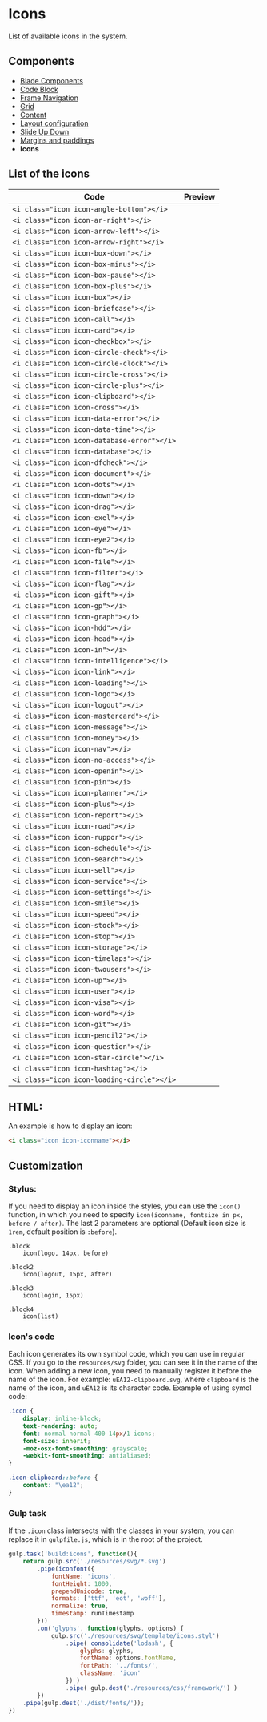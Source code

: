 # Icons

List of available icons in the system.

## Components
- [Blade Components](./components.md)
- [Code Block](./code-block.md)
- [Frame Navigation](./frame-nav.md)
- [Grid](./grid.md)
- [Content](./classes.md)
- [Layout configuration](./layout-config.md)
- [Slide Up Down](./slide-up-down.md)
- [Margins and paddings](./margins.md)
- **Icons**

## List of the icons


| Code | Preview |
|------|---------|
| ```<i class="icon icon-angle-bottom"></i>``` | <i class="icon icon-angle-bottom"></i> |
| ```<i class="icon icon-ar-right"></i>``` | <i class="icon icon-ar-right"></i> |
| ```<i class="icon icon-arrow-left"></i>``` | <i class="icon icon-arrow-left"></i> |
| ```<i class="icon icon-arrow-right"></i>``` | <i class="icon icon-arrow-right"></i> |
| ```<i class="icon icon-box-down"></i> ``` | <i class="icon icon-box-down"></i> |
| ```<i class="icon icon-box-minus"></i>``` | <i class="icon icon-box-minus"></i> |
| ```<i class="icon icon-box-pause"></i>``` | <i class="icon icon-box-pause"></i> |
| ```<i class="icon icon-box-plus"></i>``` | <i class="icon icon-box-plus"></i> |
| ```<i class="icon icon-box"></i>``` | <i class="icon icon-box"></i> |
| ```<i class="icon icon-briefcase"></i>``` | <i class="icon icon-briefcase"></i> |
| ```<i class="icon icon-call"></i>``` | <i class="icon icon-call"></i> |
| ```<i class="icon icon-card"></i>``` | <i class="icon icon-card"></i> |
| ```<i class="icon icon-checkbox"></i>``` | <i class="icon icon-checkbox"></i> |
| ```<i class="icon icon-circle-check"></i>``` | <i class="icon icon-circle-check"></i> |
| ```<i class="icon icon-circle-clock"></i>``` | <i class="icon icon-circle-clock"></i> |
| ```<i class="icon icon-circle-cross"></i>``` | <i class="icon icon-circle-cross"></i> |
| ```<i class="icon icon-circle-plus"></i>```| <i class="icon icon-circle-plus"></i> |
| ```<i class="icon icon-clipboard"></i>``` | <i class="icon icon-clipboard"></i> |
| ```<i class="icon icon-cross"></i>``` | <i class="icon icon-cross"></i> |
| ```<i class="icon icon-data-error"></i>``` | <i class="icon icon-data-error"></i> |
| ```<i class="icon icon-data-time"></i>``` | <i class="icon icon-data-time"></i> |
| ```<i class="icon icon-database-error"></i>``` | <i class="icon icon-database-error"></i> |
| ```<i class="icon icon-database"></i>``` | <i class="icon icon-database"></i> |
| ```<i class="icon icon-dfcheck"></i>``` | <i class="icon icon-dfcheck"></i> |
| ```<i class="icon icon-document"></i>``` | <i class="icon icon-document"></i> |
| ```<i class="icon icon-dots"></i>``` | <i class="icon icon-dots"></i> |
| ```<i class="icon icon-down"></i>``` | <i class="icon icon-down"></i> |
| ```<i class="icon icon-drag"></i>``` | <i class="icon icon-drag"></i> |
| ```<i class="icon icon-exel"></i>``` | <i class="icon icon-exel"></i> |
| ```<i class="icon icon-eye"></i>``` | <i class="icon icon-eye"></i> |
| ```<i class="icon icon-eye2"></i>``` | <i class="icon icon-eye2"></i> |
| ```<i class="icon icon-fb"></i>``` | <i class="icon icon-fb"></i> |
| ```<i class="icon icon-file"></i>``` | <i class="icon icon-file"></i> |
| ```<i class="icon icon-filter"></i>``` | <i class="icon icon-filter"></i> |
| ```<i class="icon icon-flag"></i>``` | <i class="icon icon-flag"></i> |
| ```<i class="icon icon-gift"></i>``` | <i class="icon icon-gift"></i> |
| ```<i class="icon icon-gp"></i>``` | <i class="icon icon-gp"></i> |
| ```<i class="icon icon-graph"></i>``` | <i class="icon icon-graph"></i> |
| ```<i class="icon icon-hdd"></i>``` | <i class="icon icon-hdd"></i> |
| ```<i class="icon icon-head"></i>``` | <i class="icon icon-head"></i> |
| ```<i class="icon icon-in"></i>``` | <i class="icon icon-in"></i> |
| ```<i class="icon icon-intelligence"></i>``` | <i class="icon icon-intelligence"></i> |
| ```<i class="icon icon-link"></i>``` | <i class="icon icon-link"></i> |
| ```<i class="icon icon-loading"></i>``` | <i class="icon icon-loading"></i> |
| ```<i class="icon icon-logo"></i>``` | <i class="icon icon-logo"></i> |
| ```<i class="icon icon-logout"></i>``` | <i class="icon icon-logout"></i> |
| ```<i class="icon icon-mastercard"></i>``` | <i class="icon icon-mastercard"></i> |
| ```<i class="icon icon-message"></i>``` | <i class="icon icon-message"></i> |
| ```<i class="icon icon-money"></i>``` | <i class="icon icon-money"></i> |
| ```<i class="icon icon-nav"></i>``` | <i class="icon icon-nav"></i> |
| ```<i class="icon icon-no-access"></i>``` | <i class="icon icon-no-access"></i> |
| ```<i class="icon icon-openin"></i>``` | <i class="icon icon-openin"></i> |
| ```<i class="icon icon-pin"></i>``` | <i class="icon icon-pin"></i> |
| ```<i class="icon icon-planner"></i>``` | <i class="icon icon-planner"></i> |
| ```<i class="icon icon-plus"></i>```  | <i class="icon icon-plus"></i> |
| ```<i class="icon icon-report"></i>``` | <i class="icon icon-report"></i> |
| ```<i class="icon icon-road"></i>``` | <i class="icon icon-road"></i> |
| ```<i class="icon icon-ruppor"></i>``` | <i class="icon icon-ruppor"></i> |
| ```<i class="icon icon-schedule"></i>``` | <i class="icon icon-schedule"></i> |
| ```<i class="icon icon-search"></i>``` | <i class="icon icon-search"></i> |
| ```<i class="icon icon-sell"></i>``` | <i class="icon icon-sell"></i> |
| ```<i class="icon icon-service"></i> ``` | <i class="icon icon-service"></i> |
| ```<i class="icon icon-settings"></i>``` | <i class="icon icon-settings"></i> |
| ```<i class="icon icon-smile"></i>``` | <i class="icon icon-smile"></i> |
| ```<i class="icon icon-speed"></i>``` | <i class="icon icon-speed"></i> |
| ```<i class="icon icon-stock"></i>``` | <i class="icon icon-stock"></i> |
| ```<i class="icon icon-stop"></i>``` | <i class="icon icon-stop"></i> |
| ```<i class="icon icon-storage"></i>``` | <i class="icon icon-storage"></i> |
| ```<i class="icon icon-timelaps"></i> ``` | <i class="icon icon-timelaps"></i> |
| ```<i class="icon icon-twousers"></i>``` | <i class="icon icon-twousers"></i> |
| ```<i class="icon icon-up"></i>``` | <i class="icon icon-up"></i> |
| ```<i class="icon icon-user"></i>``` | <i class="icon icon-user"></i> |
| ```<i class="icon icon-visa"></i>``` | <i class="icon icon-visa"></i> |
| ```<i class="icon icon-word"></i>``` | <i class="icon icon-word"></i> |
| ```<i class="icon icon-git"></i>``` | <i class="icon icon-git"></i> |
| ```<i class="icon icon-pencil2"></i>``` | <i class="icon icon-pencil2"></i> |
| ```<i class="icon icon-question"></i>``` | <i class="icon icon-question"></i> |
| ```<i class="icon icon-star-circle"></i>``` | <i class="icon icon-star-circle"></i> |
| ```<i class="icon icon-hashtag"></i>``` | <i class="icon icon-hashtag"></i> |
| ```<i class="icon icon-loading-circle"></i>``` | <i class="icon icon-loading-circle"></i> |



## HTML:
An example is how to display an icon:
```html
<i class="icon icon-iconname"></i>
```

## Customization
### Stylus:
If you need to display an icon inside the styles, you can use the `icon()` function, in which you need to specify `icon(iconname, fontsize in px, before / after)`. The last 2 parameters ​​are optional (Default icon size is ```1rem```, default position is ```:before```).
```stylus
.block
    icon(logo, 14px, before)

.block2
    icon(logout, 15px, after)

.block3
    icon(login, 15px)

.block4
    icon(list)
```

### Icon's code
Each icon generates its own symbol code, which you can use in regular CSS. If you go to the ```resources/svg``` folder, you can see it in the name of the icon. When adding a new icon, you need to manually register it before the name of the icon. For example: ```uEA12-clipboard.svg```, where ```clipboard``` is the name of the icon, and ```uEA12``` is its character code.
Example of using symol code:

```css
.icon {
    display: inline-block;
    text-rendering: auto;
    font: normal normal 400 14px/1 icons;
    font-size: inherit;
    -moz-osx-font-smoothing: grayscale;
    -webkit-font-smoothing: antialiased;
}

.icon-clipboard::before {
    content: "\ea12";
}
```
### Gulp task
If the ```.icon``` class intersects with the classes in your system, you can replace it in ```gulpfile.js```, which is in the root of the project.

```js
gulp.task('build:icons', function(){
    return gulp.src('./resources/svg/*.svg')
        .pipe(iconfont({
            fontName: 'icons',
            fontHeight: 1000,
            prependUnicode: true,
            formats: ['ttf', 'eot', 'woff'],
            normalize: true,
            timestamp: runTimestamp
        }))
        .on('glyphs', function(glyphs, options) {
            gulp.src('./resources/svg/template/icons.styl')
                .pipe( consolidate('lodash', {
                    glyphs: glyphs,
                    fontName: options.fontName,
                    fontPath: '../fonts/',
                    className: 'icon'
                }) )
                .pipe( gulp.dest('./resources/css/framework/') )
        })
    .pipe(gulp.dest('./dist/fonts/'));
})
```
